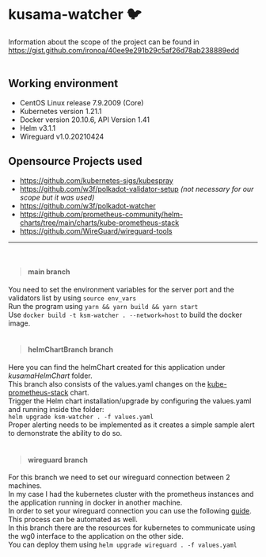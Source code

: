 # kusama-watcher :bird:

Information about the scope of the project can be found in https://gist.github.com/ironoa/40ee9e291b29c5af26d78ab238889edd
</br></br>
## Working environment

- CentOS Linux release 7.9.2009 (Core)
- Kubernetes version 1.21.1
- Docker version 20.10.6, API Version 1.41
- Helm v3.1.1
- Wireguard v1.0.20210424

## Opensource Projects used

- https://github.com/kubernetes-sigs/kubespray
- https://github.com/w3f/polkadot-validator-setup <i>(not necessary for our scope but it was used)</i>
- https://github.com/w3f/polkadot-watcher
- https://github.com/prometheus-community/helm-charts/tree/main/charts/kube-prometheus-stack
- https://github.com/WireGuard/wireguard-tools

---
</br>

> #### main branch

You need to set the environment variables for the server port and the validators list by using  ```source env_vars``` </br>
Run the program using ```yarn && yarn build && yarn start```</br>
Use ```docker build -t ksm-watcher . --network=host``` to build the docker image. 
</br></br>

> #### helmChartBranch branch

Here you can find the helmChart created for this application under <i>kusamaHelmChart</i> folder. </br>
This branch also consists of the values.yaml changes on the [kube-prometheus-stack](https://github.com/prometheus-community/helm-charts/tree/main/charts/kube-prometheus-stack)  chart. </br>
Trigger the Helm chart installation/upgrade by configuring the values.yaml and running inside the folder: </br>
``` helm upgrade ksm-watcher . -f values.yaml ```
</br>
Proper alerting needs to be implemented as it creates a simple sample alert to demonstrate the ability to do so.
</br></br>

> #### wireguard branch

For this branch we need to set our wireguard connection between 2 machines. </br>
In my case I had the kubernetes cluster with the prometheus instances and the application running in docker in another machine. </br>
In order to set your wireguard connection you can use the following [guide](https://www.wireguard.com/quickstart/).</br>
This process can be automated as well. </br>
In this branch there are the resources for kubernetes to communicate using the wg0 interface to the application on the other side. </br>
You can deploy them using ``` helm upgrade wireguard . -f values.yaml  ``` 


